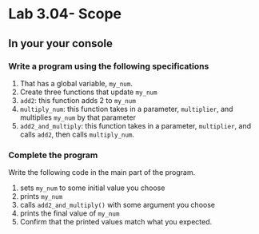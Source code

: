 # Lab 3.04- Scope




## In your your console

### Write a program using the following specifications

1. That has a global variable, `my_num`.
2. Create three functions that update `my_num`
3. `add2`: this function adds 2 to `my_num`
4. `multiply_num`: this function takes in a parameter, `multiplier`, and multiplies `my_num` by that parameter
5. `add2_and_multiply`: this function takes in a parameter, `multiplier`, and calls `add2`, then calls `multiply_num`.
  
### Complete the program

Write the following code in the main part of the program.

1. sets `my_num` to some initial value you choose
2. prints `my_num`
3. calls `add2_and_multiply()` with some argument you choose
4. prints the final value of `my_num`
5. Confirm that the printed values match what you expected.
